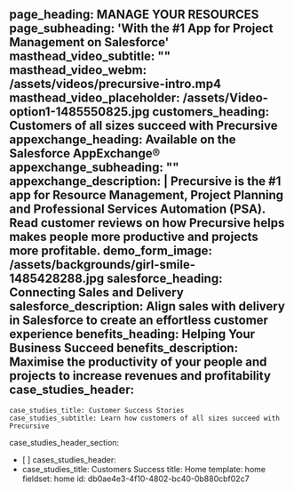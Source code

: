 page_heading: MANAGE YOUR RESOURCES
page_subheading: 'With the #1 App for Project Management on Salesforce'
masthead_video_subtitle: ""
masthead_video_webm: /assets/videos/precursive-intro.mp4
masthead_video_placeholder: /assets/Video-option1-1485550825.jpg
customers_heading: Customers of all sizes succeed with Precursive
appexchange_heading: Available on the Salesforce AppExchange®
appexchange_subheading: ""
appexchange_description: |
  Precursive is the #1 app for Resource Management, Project Planning and Professional Services Automation (PSA).
  Read customer reviews on how Precursive helps makes people more productive and projects more profitable.
demo_form_image: /assets/backgrounds/girl-smile-1485428288.jpg
salesforce_heading: Connecting Sales and Delivery
salesforce_description: Align sales with delivery in Salesforce to create an effortless customer experience
benefits_heading: Helping Your Business Succeed
benefits_description: Maximise the productivity of your people and projects to increase revenues and profitability
case_studies_header:
  - 
    case_studies_title: Customer Success Stories
    case_studies_subtitle: Learn how customers of all sizes succeed with Precursive
case_studies_header_section:
  - [ ]
cases_studies_header:
  - 
    case_studies_title: Customers Success
title: Home
template: home
fieldset: home
id: db0ae4e3-4f10-4802-bc40-0b880cbf02c7
